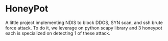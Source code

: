 # HoneyPot

A little project implementing NDIS to block DDOS, SYN scan, and ssh brute force attack.
To do it, we leverage on python scapy library and 3 honeypot each is specialized on detecting 1 of these attack.  
